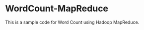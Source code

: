 WordCount-MapReduce
===================

This is a sample code for Word Count using Hadoop MapReduce.
